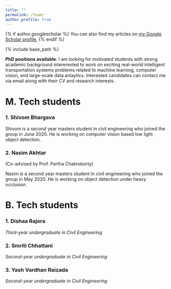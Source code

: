 ```yaml
---
title: ""
permalink: /team/
author_profile: true
---
```


{% if author.googlescholar %}
  You can also find my articles on <u><a href="{{author.googlescholar}}">my Google Scholar profile</a>.</u>
{% endif %}

{% include base_path %}

**PhD positions available**: I am looking for motivated students with strong academic background intererested to work on exciting real-world intelligent transportation systems problems related to machine learning, computer vision, and large-scale data anlaytics. Interested candidates can contact me via email along with their CV and research interests.

# M. Tech students
### 1. Shivom Bhargava
Shivom is a second year masters student in civil engineering who joined the group in June 2020. He is working on computer vision based low light object detection.

### 2. Nasim Akhtar 
(Co-advised by Prof. Partha Chakroborty)

Nasim is a second year masters student in civil engineering who joined the group in May 2020. He is working on object detection under heavy occlusion.

# B. Tech students
### 1. Dishaa Rajora
*Third-year undergraduate in Civil Engineering*
### 2. Smriti Chhattani
*Second-year undergraduate in Civil Engineering*
### 3. Yash Vardhan Raizada
*Second-year undergraduate in Civil Engineering*



